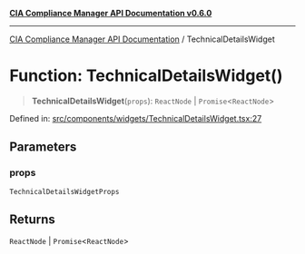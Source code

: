 [**CIA Compliance Manager API Documentation v0.6.0**](../README.md)

***

[CIA Compliance Manager API Documentation](../globals.md) / TechnicalDetailsWidget

# Function: TechnicalDetailsWidget()

> **TechnicalDetailsWidget**(`props`): `ReactNode` \| `Promise`\<`ReactNode`\>

Defined in: [src/components/widgets/TechnicalDetailsWidget.tsx:27](https://github.com/Hack23/cia-compliance-manager/blob/main/src/components/widgets/TechnicalDetailsWidget.tsx#L27)

## Parameters

### props

`TechnicalDetailsWidgetProps`

## Returns

`ReactNode` \| `Promise`\<`ReactNode`\>
